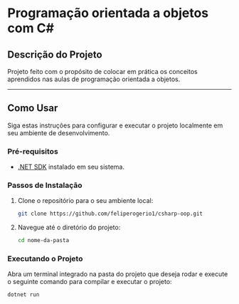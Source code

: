 # Programação orientada a objetos com C#

## Descrição do Projeto

Projeto feito com o propósito de colocar em prática os conceitos aprendidos nas aulas de programação orientada a objetos.

---

## Como Usar

Siga estas instruções para configurar e executar o projeto localmente em seu ambiente de desenvolvimento.

### Pré-requisitos

- [.NET SDK](https://dotnet.microsoft.com/download) instalado em seu sistema.

### Passos de Instalação

1. Clone o repositório para o seu ambiente local:

    ```bash
    git clone https://github.com/feliperogerio1/csharp-oop.git
    ```

2. Navegue até o diretório do projeto:

    ```bash
    cd nome-da-pasta
    ```

### Executando o Projeto

Abra um terminal integrado na pasta do projeto que deseja rodar e execute o seguinte comando para compilar e executar o projeto:

```bash
dotnet run
```
